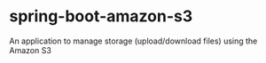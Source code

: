 # spring-boot-amazon-s3
An application to manage storage (upload/download files) using the Amazon S3
